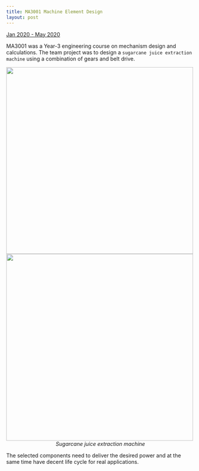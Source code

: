 ```yaml
---
title: MA3001 Machine Element Design
layout: post
---
```

<div style="text-align: left"><u>Jan 2020 - May 2020</u></div>

MA3001 was a Year-3 engineering course on mechanism design and calculations. The team project was to design a `sugarcane juice extraction machine` using a combination of gears and belt drive.

<img src="http://centiLinda.github.io/portfolio/assets/images/3001_CAD.png" width="500"/>
<img src="http://centiLinda.github.io/portfolio/assets/images/3001_view.png" width="500"/>
<div style="text-align: center"><em>Sugarcane juice extraction machine</em></div>

The selected components need to deliver the desired power and at the same time have decent life cycle for real applications.
